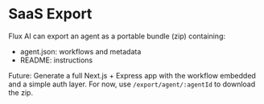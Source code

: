 # SaaS Export

Flux AI can export an agent as a portable bundle (zip) containing:

- agent.json: workflows and metadata
- README: instructions

Future: Generate a full Next.js + Express app with the workflow embedded and a simple auth layer. For now, use `/export/agent/:agentId` to download the zip.


